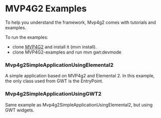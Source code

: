 # MVP4G2 Examples
To help you understand the framework, Mvp4g2 comes with tutorials and examples. 

To run the examples:

* clone [MVP4G2](https://github.com/mvp4g/mvp4g2) and install it (mvn install).
* clone MVP4G2-examples and run mvn gwt:devmode

### Mvp4g2SimpleApplicationUsingElemental2
A simple application based on MVP4g2 and Elemental 2. In this example, the only class used from GWT is the EntryPoint. 

### Mvp4g2SimpleApplicationUsingGWT2
Same example as Mvp4g2SimpleApplicationUsingElemental2, but using GWT widgets.
